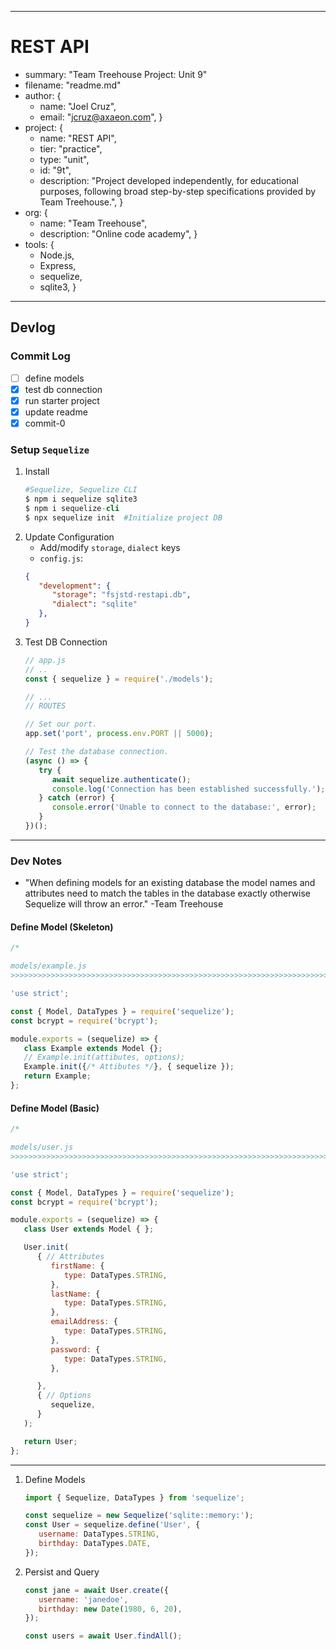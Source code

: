 

----------------------------------------------------------------------------------------------------
# REST API
- summary: "Team Treehouse Project: Unit 9"
- filename: "readme.md"
- author: {
   - name: "Joel Cruz",
   - email: "jcruz@axaeon.com", }
- project: {
   - name: "REST API",
   - tier: "practice",
   - type: "unit",
   - id: "9t",
   - description: "Project developed independently, for educational purposes, following broad step-by-step specifications provided by Team Treehouse.", }
- org: {
   - name: "Team Treehouse",
   - description: "Online code academy", }
- tools: {
   - Node.js,
   - Express,
	- sequelize,
	- sqlite3, }



----------------------------------------------------------------------------------------------------
## Devlog

### Commit Log
- [ ] define models
- [x] test db connection
- [x] run starter project
- [x] update readme
- [x] commit-0

### Setup `Sequelize`
1. Install
   ```s
   #Sequelize, Sequelize CLI 
   $ npm i sequelize sqlite3
   $ npm i sequelize-cli
   $ npx sequelize init  #Initialize project DB
   ```
1. Update Configuration
   - Add/modify `storage`, `dialect` keys
   - `config.js`:
   ```json
   {
      "development": {
         "storage": "fsjstd-restapi.db",
         "dialect": "sqlite"
      },
   }
   ```
1. Test DB Connection
   ```javascript
   // app.js
   // ..
   const { sequelize } = require('./models');

   // ...
   // ROUTES

   // Set our port.
   app.set('port', process.env.PORT || 5000);

   // Test the database connection.
   (async () => {
      try {
         await sequelize.authenticate();
         console.log('Connection has been established successfully.');
      } catch (error) {
         console.error('Unable to connect to the database:', error);
      }
   })();
   ```



----------------------------------------------------------------------------------------------------
### Dev Notes
- "When defining models for an existing database the model names and attributes need to match the tables in the database exactly otherwise Sequelize will throw an error." -Team Treehouse

#### Define Model (Skeleton)
```javascript
/* 

models/example.js
>>>>>>>>>>>>>>>>>>>>>>>>>>>>>>>>>>>>>>>>>>>>>>>>>>>>>>>>>>>>>>>>>>>>>>>>>>>>>>>>>>>>>>>>>>>>>>>>>>*/

'use strict';

const { Model, DataTypes } = require('sequelize');
const bcrypt = require('bcrypt');

module.exports = (sequelize) => {
   class Example extends Model {};
   // Example.init(attibutes, options);
   Example.init({/* Attibutes */}, { sequelize });
   return Example;
};
```

#### Define Model (Basic)
```javascript
/*

models/user.js
>>>>>>>>>>>>>>>>>>>>>>>>>>>>>>>>>>>>>>>>>>>>>>>>>>>>>>>>>>>>>>>>>>>>>>>>>>>>>>>>>>>>>>>>>>>>>>>>>>*/

'use strict';

const { Model, DataTypes } = require('sequelize');
const bcrypt = require('bcrypt');

module.exports = (sequelize) => {
   class User extends Model { };

   User.init(
      { // Attributes
         firstName: {
            type: DataTypes.STRING,
         },
         lastName: {
            type: DataTypes.STRING,
         },
         emailAddress: {
            type: DataTypes.STRING,
         },
         password: {
            type: DataTypes.STRING,
         },

      },
      { // Options
         sequelize,
      }
   );

   return User;
};
```


---
1. Define Models
   ```javascript
   import { Sequelize, DataTypes } from 'sequelize';

   const sequelize = new Sequelize('sqlite::memory:');
   const User = sequelize.define('User', {
      username: DataTypes.STRING,
      birthday: DataTypes.DATE,
   });
   ```
1. Persist and Query
   ```javascript
   const jane = await User.create({
      username: 'janedoe',
      birthday: new Date(1980, 6, 20),
   });

   const users = await User.findAll();
   ```